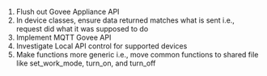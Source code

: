 1. Flush out Govee Appliance API
2. In device classes, ensure data returned matches what is sent i.e., request did what it was supposed to do
3. Implement MQTT Govee API
4. Investigate Local API control for supported devices
5. Make functions more generic i.e., move common functions to shared file like set_work_mode, turn_on, and turn_off
